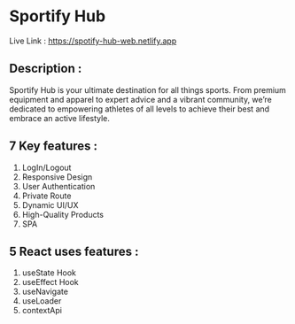 # Sportify Hub

Live Link : https://spotify-hub-web.netlify.app

## Description : 

Sportify Hub is your ultimate destination for all things sports. From premium equipment and apparel to expert advice and a vibrant community, we’re dedicated to empowering athletes of all levels to achieve their best and embrace an active lifestyle.

## 7 Key features : 

1. LogIn/Logout
2. Responsive Design
3. User Authentication
4. Private Route
5. Dynamic UI/UX
6. High-Quality Products
7. SPA

## 5 React uses features : 

1. useState Hook
2. useEffect Hook
3. useNavigate
4. useLoader
5. contextApi

